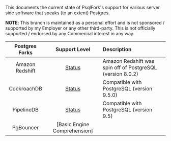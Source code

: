 This documents the current state of PsqlFork's support for various server side software that speaks (to an extent) Postgres.

**NOTE**: This branch is maintained as a personal effort and is not sponsored / supported by my Employer or any other third-party. This is not officially supported / endorsed by any Commercial interest in any way.

Postgres Forks | Support Level | Description
:-------------:| :-----------: | :----------
Amazon Redshift | [Status](https://github.com/robins/postgres/blob/forks/src/bin/psql/README_redshift.md) | Amazon Redshift was spin off of PostgreSQL (version 8.0.2)
CockroachDB | [Status](https://github.com/robins/postgres/blob/forks/src/bin/psql/README_cockroachdb.md) | Compatible with PostgreSQL (version 9.5.0)
PipelineDB | [Status](https://github.com/robins/postgres/blob/forks/src/bin/psql/README_pipelinedb.md) | Compatible with PostgreSQL (version 9.5)
PgBouncer | [Basic Engine Comprehension]